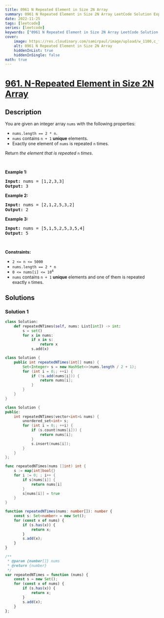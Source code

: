 ```yaml
---
title: 0961 N Repeated Element in Size 2N Array
summary: 0961 N Repeated Element in Size 2N Array LeetCode Solution Explained
date: 2022-11-25
tags: [leetcode]
series: [leetcode]
keywords: ["0961 N Repeated Element in Size 2N Array LeetCode Solution Explained in all languages", "0961 N Repeated Element in Size 2N Array", "LeetCode", "leetcode solution in Python3 C++ Java Go PHP Ruby Swift TypeScript Rust C# JavaScript C", "GeeksforGeeks", "InterviewBit", "Coding Ninjas", "HackerRank", "HackerEarth", "CodeChef", "TopCoder", "AlgoExpert", "freeCodeCamp", "Codeforces", "GitHub", "AtCoder", "Samir Paul"]
cover:
    image: https://res.cloudinary.com/samirpaul/image/upload/w_1100,c_fit,co_rgb:FFFFFF,l_text:Arial_75_bold:0961 N Repeated Element in Size 2N Array - Solution Explained/problem-solving.webp
    alt: 0961 N Repeated Element in Size 2N Array
    hiddenInList: true
    hiddenInSingle: false
math: true
---
```



# [961. N-Repeated Element in Size 2N Array](https://leetcode.com/problems/n-repeated-element-in-size-2n-array)


## Description

<p>You are given an integer array <code>nums</code> with the following properties:</p>

<ul>
	<li><code>nums.length == 2 * n</code>.</li>
	<li><code>nums</code> contains <code>n + 1</code> <strong>unique</strong> elements.</li>
	<li>Exactly one element of <code>nums</code> is repeated <code>n</code> times.</li>
</ul>

<p>Return <em>the element that is repeated </em><code>n</code><em> times</em>.</p>

<p>&nbsp;</p>
<p><strong class="example">Example 1:</strong></p>
<pre><strong>Input:</strong> nums = [1,2,3,3]
<strong>Output:</strong> 3
</pre><p><strong class="example">Example 2:</strong></p>
<pre><strong>Input:</strong> nums = [2,1,2,5,3,2]
<strong>Output:</strong> 2
</pre><p><strong class="example">Example 3:</strong></p>
<pre><strong>Input:</strong> nums = [5,1,5,2,5,3,5,4]
<strong>Output:</strong> 5
</pre>
<p>&nbsp;</p>
<p><strong>Constraints:</strong></p>

<ul>
	<li><code>2 &lt;= n &lt;= 5000</code></li>
	<li><code>nums.length == 2 * n</code></li>
	<li><code>0 &lt;= nums[i] &lt;= 10<sup>4</sup></code></li>
	<li><code>nums</code> contains <code>n + 1</code> <strong>unique</strong> elements and one of them is repeated exactly <code>n</code> times.</li>
</ul>

## Solutions

### Solution 1

<!-- tabs:start -->

```python
class Solution:
    def repeatedNTimes(self, nums: List[int]) -> int:
        s = set()
        for x in nums:
            if x in s:
                return x
            s.add(x)
```

```java
class Solution {
    public int repeatedNTimes(int[] nums) {
        Set<Integer> s = new HashSet<>(nums.length / 2 + 1);
        for (int i = 0;; ++i) {
            if (!s.add(nums[i])) {
                return nums[i];
            }
        }
    }
}
```

```cpp
class Solution {
public:
    int repeatedNTimes(vector<int>& nums) {
        unordered_set<int> s;
        for (int i = 0;; ++i) {
            if (s.count(nums[i])) {
                return nums[i];
            }
            s.insert(nums[i]);
        }
    }
};
```

```go
func repeatedNTimes(nums []int) int {
	s := map[int]bool{}
	for i := 0; ; i++ {
		if s[nums[i]] {
			return nums[i]
		}
		s[nums[i]] = true
	}
}
```

```ts
function repeatedNTimes(nums: number[]): number {
    const s: Set<number> = new Set();
    for (const x of nums) {
        if (s.has(x)) {
            return x;
        }
        s.add(x);
    }
}
```

```js
/**
 * @param {number[]} nums
 * @return {number}
 */
var repeatedNTimes = function (nums) {
    const s = new Set();
    for (const x of nums) {
        if (s.has(x)) {
            return x;
        }
        s.add(x);
    }
};
```

<!-- tabs:end -->

<!-- end -->
